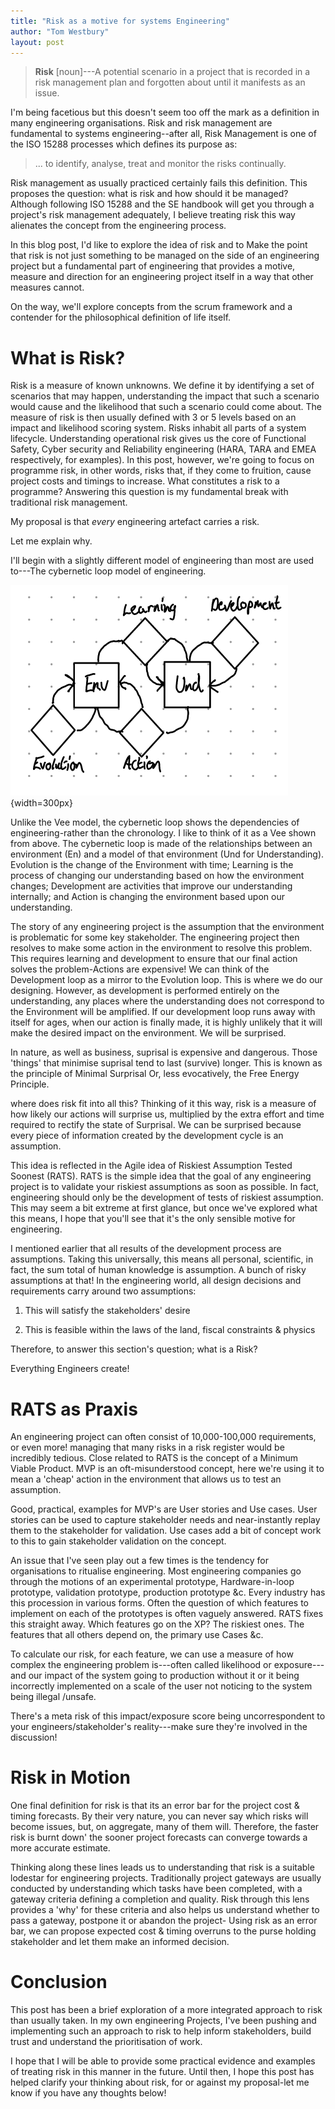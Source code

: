 ```yaml
---
title: "Risk as a motive for systems Engineering"
author: "Tom Westbury"
layout: post
---
```


>**Risk** [noun]---A potential scenario in a project that is recorded in a risk management plan and forgotten about until it manifests as an issue.

I'm being facetious but this doesn't seem too off the mark as a definition in many engineering organisations. Risk and risk management are fundamental to systems engineering--after all, Risk Management is one of the ISO 15288 processes which defines its purpose as:

> ... to identify, analyse, treat and monitor the risks continually.

Risk management as usually practiced certainly fails this definition.  This proposes the question: what is risk and how should it be managed?  Although following ISO 15288 and the SE handbook will get you through a project's risk management adequately, I believe treating risk this way alienates the concept from the engineering process.

In this blog post, I'd like to explore the idea of risk and to Make the point that risk is not just something to be managed on the side of an engineering project but a fundamental part of engineering that provides a motive, measure and direction for an engineering project itself in a way that other measures cannot.

On the way, we'll explore concepts from the scrum framework and a contender for the philosophical definition of life itself.

<!--more-->

# What is Risk?

Risk is a measure of known unknowns. We define it by identifying a set of scenarios that may happen, understanding the impact that such a scenario would cause and the likelihood that such a scenario could come about. The measure of risk is then usually defined with 3 or 5 levels based on an impact and likelihood scoring system.
Risks inhabit all parts of a system lifecycle. Understanding operational risk gives us the core of Functional Safety, Cyber security and Reliability engineering (HARA, TARA and EMEA respectively, for examples). In this post, however, we're going to focus on
programme risk, in other words, risks that, if they come to
fruition, cause project costs and timings to increase.  What constitutes a risk to a programme? Answering this question is my fundamental break with traditional risk management.

My proposal is that *every* engineering artefact carries a risk.

Let me explain why.

I'll begin with a slightly different model of engineering than most are used to---The cybernetic loop model of engineering.

![The diagram of the Cybernetic Loop](../images/Screenshot_20240816-112645.png){width=300px}

Unlike the Vee model, the cybernetic loop shows the dependencies of engineering-rather than the chronology. I like to think of it as a Vee shown from above. The cybernetic loop is made of the relationships between an environment (En) and a model of that environment (Und for Understanding). Evolution is the change of the Environment with time; Learning is the process of changing our understanding based on how the environment changes; Development are activities that improve our understanding internally; and Action is changing the environment based upon our understanding.

The story of any engineering project is the assumption that the environment is problematic for some key stakeholder. The engin­eering project then resolves to make some action in the environment to resolve this problem. This requires learning and development to ensure that our final action solves the problem-Actions are expensive!  We can think of the Development loop as a mirror to the Evolution loop. This is where we do our designing. However, as development is performed entirely on the understanding, any places where the understanding does not correspond to the Environment will be amplified.  If our development loop runs away with itself for ages, when our action is finally made, it is highly unlikely that it will make the desired impact on the environment. We will be surprised.

In nature, as well as business, suprisal is expensive and dangerous. Those 'things' that minimise suprisal tend to last (survive) longer. This is known as the principle of Minimal Surprisal Or, less evocatively, the Free Energy Principle.

where does risk fit into all this? Thinking of it this way, risk is a measure of how likely our actions will surprise us, multiplied by the extra effort and time required to rectify the state of Surprisal.  We can be surprised because every piece of information created by the development cycle is an assumption. 

This idea is reflected in the Agile idea of Riskiest Assumption Tested Soonest (RATS). RATS is the simple idea that the goal of any engineering project is to validate your riskiest assumptions as soon as possible.  In fact, engineering should only be the development of tests of riskiest assumption. This may seem a bit extreme at first glance, but once we've explored what this means, I hope that you'll see that it's the only sensible motive for engineering.

I mentioned earlier that all results of the development process are assumptions. Taking this universally, this means all personal, scientific, in fact, the sum total of human knowledge is assumption.  A bunch of risky assumptions at that!  In the engineering world, all design decisions and requirements carry around two assumptions:

1) This will satisfy the stakeholders' desire

2) This is feasible within the laws of the land, fiscal constraints & physics

Therefore, to answer this section's question; what is a Risk?

Everything Engineers create!

# RATS as Praxis

An engineering project can often consist of 10,000-100,000 requirements, or even more! managing that many risks in a risk register would be incredibly tedious.  Close related to RATS is the concept of a Minimum Viable Product. MVP is an oft-misunderstood concept, here we're using it to mean a 'cheap' action in the environment that allows us to test an assumption.

Good, practical, examples for MVP's are User stories and Use cases. User stories can be used to capture stakeholder needs and near-instantly replay them to the stakeholder for validation. Use cases add a bit of concept work to this to gain stakeholder validation on the concept.

An issue that I've seen play out a few times is the tendency for organisations to ritualise engineering. Most engineering companies go through the motions of an experimental prototype, Hardware-in-loop prototype, validation prototype, production prototype &c. Every industry has this procession in various forms. Often the question of which features
to implement on each of the prototypes is often vaguely answered. RATS fixes this straight away. Which features go on the XP? The riskiest ones. The features that all others depend on, the primary use Cases &c.

To calculate our risk, for each feature, we can use a measure of how complex the engineering problem is---often called likelihood or exposure--- and our impact of the system going to production without it or it being incorrectly implemented on a scale of the user not noticing to the system being illegal /unsafe.

There's a meta risk of this impact/exposure score being uncorrespondent to your engineers/stakeholder's reality---make sure they're involved in the discussion!

# Risk in Motion

One final definition for risk is that its an error bar for the project cost & timing forecasts. By their very nature, you can never say which risks will become issues, but, on aggregate, many of them will. Therefore, the faster risk is burnt down' the sooner project forecasts can converge towards a more accurate estimate.

Thinking along these lines leads us to understanding that risk is a suitable lodestar for engineering projects. Traditionally project gateways are usually conducted by understanding which tasks have been completed, with a gateway criteria defining a completion and quality. Risk through this lens provides a 'why' for these criteria and also helps us understand whether to pass a gateway, postpone it or abandon the project- Using risk as an error bar, we can propose expected cost & timing overruns to the purse holding stakeholder and let them make an informed decision.

# Conclusion

This post has been a brief exploration of a more integrated approach to risk than usually taken. In my own engineering Projects, I've been pushing and implementing such an approach to risk to help inform stakeholders, build trust and understand the prioritisation of work.

I hope that I will be able to provide some practical evidence and examples of treating risk in this manner in the future.  Until then, I hope this post has helped clarify your thinking about risk, for or against my proposal-let me know if you have any thoughts below!